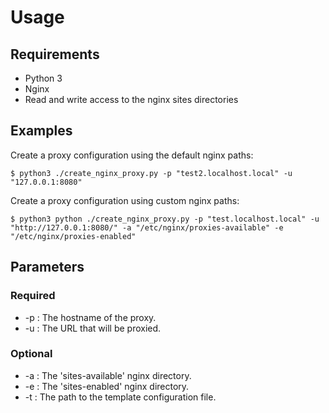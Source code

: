 # Usage
## Requirements
* Python 3
* Nginx
* Read and write access to the nginx sites directories

## Examples

Create a proxy configuration using the default nginx paths:
```shell
$ python3 ./create_nginx_proxy.py -p "test2.localhost.local" -u "127.0.0.1:8080"
```

Create a proxy configuration using custom nginx paths:
```shell
$ python3 python ./create_nginx_proxy.py -p "test.localhost.local" -u "http://127.0.0.1:8080/" -a "/etc/nginx/proxies-available" -e "/etc/nginx/proxies-enabled"
```

## Parameters
### Required
* -p : The hostname of the proxy.
* -u : The URL that will be proxied.
### Optional
* -a : The 'sites-available' nginx directory.
* -e : The 'sites-enabled' nginx directory.
* -t : The path to the template configuration file.